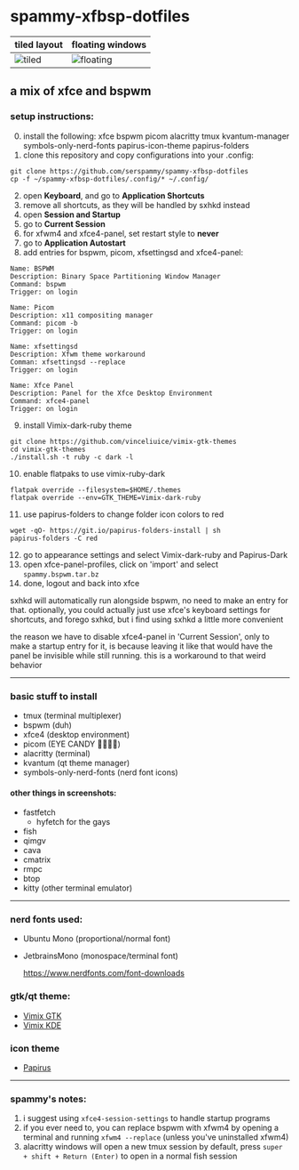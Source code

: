# spammy-xfbsp-dotfiles
| tiled layout | floating windows |
| -- | -- |
![tiled](screenshots/tiled2.png) | ![floating](screenshots/floating2.png)

## a mix of xfce and bspwm
### setup instructions:
0. install the following: xfce bspwm picom alacritty tmux kvantum-manager symbols-only-nerd-fonts papirus-icon-theme papirus-folders
1. clone this repository and copy configurations into your .config:
```
git clone https://github.com/serspammy/spammy-xfbsp-dotfiles
cp -f ~/spammy-xfbsp-dotfiles/.config/* ~/.config/ 
```
2. open **Keyboard**, and go to **Application Shortcuts**
3. remove all shortcuts, as they will be handled by sxhkd instead
4. open **Session and Startup**
5. go to **Current Session**
6. for xfwm4 and xfce4-panel, set restart style to **never**
7. go to **Application Autostart**
8. add entries for bspwm, picom, xfsettingsd and xfce4-panel:
```
Name: BSPWM
Description: Binary Space Partitioning Window Manager
Command: bspwm
Trigger: on login

Name: Picom
Description: x11 compositing manager
Command: picom -b
Trigger: on login

Name: xfsettingsd
Description: Xfwm theme workaround
Comman: xfsettingsd --replace
Trigger: on login

Name: Xfce Panel
Description: Panel for the Xfce Desktop Environment
Command: xfce4-panel
Trigger: on login
```
9. install Vimix-dark-ruby theme
```
git clone https://github.com/vinceliuice/vimix-gtk-themes
cd vimix-gtk-themes
./install.sh -t ruby -c dark -l
```
10. enable flatpaks to use vimix-ruby-dark
```
flatpak override --filesystem=$HOME/.themes
flatpak override --env=GTK_THEME=Vimix-dark-ruby
```
11. use papirus-folders to change folder icon colors to red
```
wget -qO- https://git.io/papirus-folders-install | sh
papirus-folders -C red
```
12. go to appearance settings and select Vimix-dark-ruby and Papirus-Dark
13. open xfce-panel-profiles, click on 'import' and select `spammy.bspwm.tar.bz`
14. done, logout and back into xfce

sxhkd will automatically run alongside bspwm, no need to make an entry for that. optionally, you could actually just use xfce's keyboard settings for shortcuts, and forego sxhkd, but i find using sxhkd a little more convenient

the reason we have to disable xfce4-panel in 'Current Session', only to make a startup entry for it, is because leaving it like that would have the panel be invisible while still running. this is a workaround to that weird behavior

--- 
### basic stuff to install
- tmux (terminal multiplexer)
- bspwm (duh)
- xfce4 (desktop environment)
- picom (EYE CANDY 🤑🤑🤑🤑)
- alacritty (terminal)
- kvantum (qt theme manager)
- symbols-only-nerd-fonts (nerd font icons)

#### other things in screenshots:
- fastfetch
  - hyfetch for the gays
- fish
- qimgv
- cava
- cmatrix
- rmpc
- btop
- kitty (other terminal emulator)
---
### nerd fonts used:
- Ubuntu Mono (proportional/normal font)
- JetbrainsMono (monospace/terminal font)

  https://www.nerdfonts.com/font-downloads

### gtk/qt theme:
- [Vimix GTK](https://github.com/vinceliuice/vimix-gtk-themes)
- [Vimix KDE](https://github.com/vinceliuice/vimix-kde)

### icon theme
- [Papirus](https://github.com/PapirusDevelopmentTeam/papirus-icon-theme)

-----
### spammy's notes:

1. i suggest using `xfce4-session-settings` to handle startup programs
2. if you ever need to, you can replace bspwm with xfwm4 by opening a terminal and running `xfwm4 --replace` (unless you've uninstalled xfwm4)
3. alacritty windows will open a new tmux session by default, press `super + shift + Return (Enter)` to open in a normal fish session
